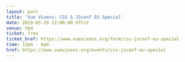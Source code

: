 ```yaml
---
layout: post
title: 'Vue Vixens: CSS & JSconf EU Special'
date: 2019-05-29 12:00:00 UTC+2
venue: tbd
ticket: free
ticket_href: https://www.vuevixens.org/form/css-jsconf-eu-special
time: 12pm - 6pm
href: https://www.vuevixens.org/events/css-jsconf-eu-special
---
```

